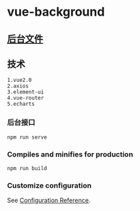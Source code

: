 # vue-background


## [后台文件](https://github.com/doubleleee/background-server.git)

## 技术
```
1.vue2.0
2.axios
3.element-ui
4.vue-router
5.echarts
```

### 后台接口
```
npm run serve
```

### Compiles and minifies for production
```
npm run build
```

### Customize configuration
See [Configuration Reference](https://cli.vuejs.org/config/).
